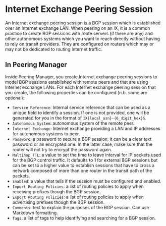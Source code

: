# Internet Exchange Peering Session

An Internet exchange peering session is a BGP session which is established over
an Internet exchange LAN. When peering on an IX, it is a common practice to
create BGP sessions with route servers (if there are any) and other autonomous
systems which you want to reach directly without having to rely on transit
providers. They are configured on routers which may or may not be dedicated to
routing Internet traffic.

## In Peering Manager

Inside Peering Manager, you create Internet exchange peering sessions to model
BGP sessions established with remote peers and that are using Internet exchange
LANs. For each Internet exchange peering session that you create, the following
properties can be configured (n.b. some are optional):

* `Service Reference`: Internal service reference that can be used as a unique
  field to identify a session. If one is not provided, one will be generated
  for you in the format of `IX{local_asn}-{6_digit_hex}S`.
* `Autonomous System`: autonomous system of the remote peer.
* `Internet Exchange`: Internet exchange providing a LAN and IP addresses
  for autonomous systems to peer.
* `Password`: a password to secure a BGP session; it can be a clear text
  password or an encrypted one. In the latter case, make sure that the router
  will not try to encrypt the password again.
* `Multihop TTL`: a value to set the time to leave interval for IP packets
  used for the BGP control traffic. It defaults to 1 for external BGP
  sessions but can be set to a higher value to establish sessions that have
  to cross a network composed of more than one router in the transit path of
  the packets.
* `Enabled`: a value that tells if the session must be configured and
  enabled.
* `Import Routing Policies`: a list of routing policies to apply when
   receiving prefixes though the BGP session.
* `Export Routing Policies`: a list of routing policies to apply when
   advertising prefixes though the BGP session.
* `Comments`: text to explain the purposes of the BGP session. Can use
  Markdown formatting.
* `Tags`: a list of tags to help identifying and searching for a BGP session.
